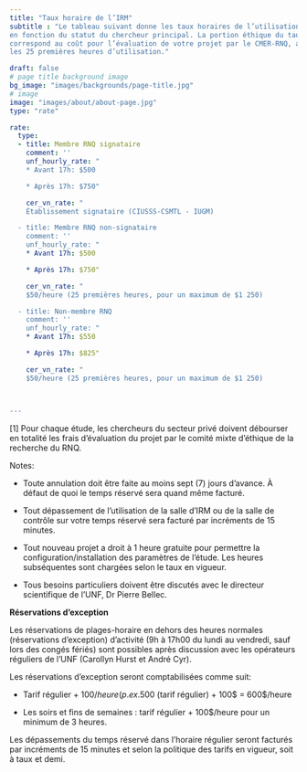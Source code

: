 ```yaml
---
title: "Taux horaire de l’IRM"
subtitle : "Le tableau suivant donne les taux horaires de l’utilisation de l’IRM
en fonction du statut du chercheur principal. La portion éthique du taux horaire
correspond au coût pour l’évaluation de votre projet par le CMER-RNQ, amorti sur
les 25 premières heures d’utilisation."

draft: false
# page title background image
bg_image: "images/backgrounds/page-title.jpg"
# image
image: "images/about/about-page.jpg"
type: "rate"

rate:
  type:
  - title: Membre RNQ signataire
    comment: ''
    unf_hourly_rate: "
    * Avant 17h: $500

    * Après 17h: $750"

    cer_vn_rate: "
    Établissement signataire (CIUSSS-CSMTL - IUGM)

  - title: Membre RNQ non-signataire
    comment: ''
    unf_hourly_rate: "
    * Avant 17h: $500

    * Après 17h: $750"

    cer_vn_rate: "
    $50/heure (25 premières heures, pour un maximum de $1 250)

  - title: Non-membre RNQ
    comment: ''
    unf_hourly_rate: "
    * Avant 17h: $550

    * Après 17h: $825"

    cer_vn_rate: "
    $50/heure (25 premières heures, pour un maximum de $1 250)



---
```


[1] Pour chaque étude, les chercheurs du secteur privé doivent débourser en totalité les frais d’évaluation du projet par le comité mixte d’éthique de la recherche du RNQ.

Notes:

- Toute annulation doit être faite au moins sept (7) jours d’avance. À défaut de quoi le temps réservé sera quand même facturé.

- Tout dépassement de l’utilisation de la salle d’IRM ou de la salle de contrôle sur votre temps réservé sera facturé par incréments de 15 minutes.

- Tout nouveau projet a droit à 1 heure gratuite pour permettre la configuration/installation des paramètres de l’étude. Les heures subséquentes sont chargées selon le taux en vigueur.


- Tous besoins particuliers doivent être discutés avec le directeur scientifique de l’UNF, Dr Pierre Bellec.


__Réservations d’exception__


Les réservations de plages-horaire en dehors des heures normales (réservations d’exception) d’activité (9h à 17h00 du lundi au vendredi, sauf lors des congés fériés) sont possibles après discussion avec les opérateurs réguliers de l’UNF (Carollyn Hurst et André Cyr).


Les réservations d’exception seront comptabilisées comme suit:

* Tarif régulier + 100$/heure (p. ex. 500$ (tarif régulier) + 100$ = 600$/heure

* Les soirs et fins de semaines : tarif régulier + 100$/heure pour un minimum de 3 heures.


Les dépassements du temps réservé dans l’horaire régulier seront facturés par incréments de 15 minutes et selon la politique des tarifs en vigueur, soit à taux et demi.
